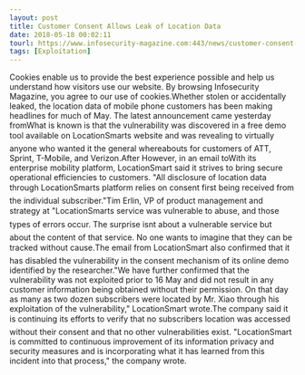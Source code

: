 ```yaml
---
layout: post
title: Customer Consent Allows Leak of Location Data
date: 2018-05-18 00:02:11
tourl: https://www.infosecurity-magazine.com:443/news/customer-consent-allows-leak-of/
tags: [Exploitation]
---
```

Cookies enable us to provide the best experience possible and help us understand how visitors use our website. By browsing Infosecurity Magazine, you agree to our use of cookies.Whether stolen or accidentally leaked, the location data of mobile phone customers has been making headlines for much of May. The latest announcement came yesterday fromWhat is known is that the vulnerability was discovered in a free demo tool available on LocationSmarts website and was revealing to virtually anyone who wanted it the general whereabouts for customers of ATT, Sprint, T-Mobile, and Verizon.After However, in an email toWith its enterprise mobility platform, LocationSmart said it strives to bring secure operational efficiencies to customers. "All disclosure of location data through LocationSmarts platform relies on consent first being received from the individual subscriber."Tim Erlin, VP of product management and strategy at "LocationSmarts service was vulnerable to abuse, and those types of errors occur. The surprise isnt about a vulnerable service but about the content of that service. No one wants to imagine that they can be tracked without cause.The email from LocationSmart also confirmed that it has disabled the vulnerability in the consent mechanism of its online demo identified by the researcher."We have further confirmed that the vulnerability was not exploited prior to 16 May and did not result in any customer information being obtained without their permission. On that day as many as two dozen subscribers were located by Mr. Xiao through his exploitation of the vulnerability," LocationSmart wrote.The company said it is continuing its efforts to verify that no subscribers location was accessed without their consent and that no other vulnerabilities exist. "LocationSmart is committed to continuous improvement of its information privacy and security measures and is incorporating what it has learned from this incident into that process," the company wrote.
